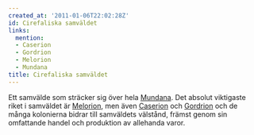 ```yaml
---
created_at: '2011-01-06T22:02:28Z'
id: Cirefaliska samväldet
links:
  mention:
  - Caserion
  - Gordrion
  - Melorion
  - Mundana
title: Cirefaliska samväldet
---
```


Ett samvälde som sträcker sig över hela [Mundana]. Det absolut viktigaste riket i samväldet är
[Melorion], men även [Caserion] och [Gordrion] och de många kolonierna bidrar till samväldets
välstånd, främst genom sin omfattande handel och produktion av allehanda varor.

  [Mundana]: Mundana
  [Melorion]: Melorion
  [Caserion]: Caserion
  [Gordrion]: Gordrion
